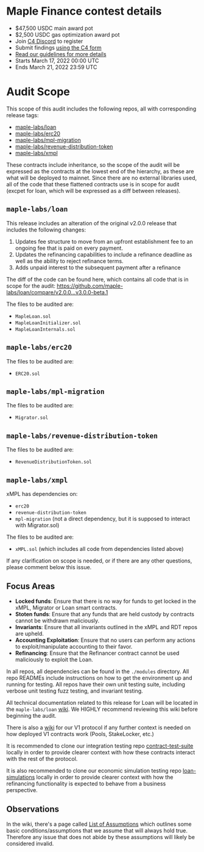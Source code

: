 # Maple Finance contest details
- $47,500 USDC main award pot
- $2,500 USDC gas optimization award pot
- Join [C4 Discord](https://discord.gg/code4rena) to register
- Submit findings [using the C4 form](https://code4rena.com/contests/2022-03-maple-finance-contest/submit)
- [Read our guidelines for more details](https://docs.code4rena.com/roles/wardens)
- Starts March 17, 2022 00:00 UTC
- Ends March 21, 2022 23:59 UTC

# Audit Scope

This scope of this audit includes the following repos, all with corresponding release tags:

- [maple-labs/loan](https://github.com/maple-labs/loan/releases/tag/v3.0.0-beta.1)
- [maple-labs/erc20](https://github.com/maple-labs/erc20/releases/tag/v1.0.0-beta.2)
- [maple-labs/mpl-migration](https://github.com/maple-labs/mpl-migration/releases/tag/v1.0.0-beta.1)
- [maple-labs/revenue-distribution-token](https://github.com/maple-labs/revenue-distribution-token/releases/tag/v1.0.0-beta.1)
- [maple-labs/xmpl](https://github.com/maple-labs/xmpl/releases/tag/v1.0.0-beta.1)

These contracts include inheritance, so the scope of the audit will be expressed as the contracts at the lowest end of the hierarchy, as these are what will be deployed to mainnet. Since there are no external libraries used, all of the code that these flattened contracts use is in scope for audit (excpet for loan, which will be expressed as a diff between releases).

## `maple-labs/loan`
This release includes an alteration of the original v2.0.0 release that includes the following changes:
1. Updates fee structure to move from an upfront establishment fee to an ongoing fee that is paid on every payment.
2. Updates the refinancing capabilities to include a refinance deadline as well as the ability to reject refinance terms.
3. Adds unpaid interest to the subsequent payment after a refinance

The diff of the code can be found here, which contains all code that is in scope for the audit: https://github.com/maple-labs/loan/compare/v2.0.0...v3.0.0-beta.1

The files to be audited are:
- `MapleLoan.sol`
- `MapleLoanInitializer.sol`
- `MapleLoanInternals.sol`

## `maple-labs/erc20`
The files to be audited are:
- `ERC20.sol`

## `maple-labs/mpl-migration`
The files to be audited are:
- `Migrator.sol`

## `maple-labs/revenue-distribution-token`
The files to be audited are:
- `RevenueDistributionToken.sol`

## `maple-labs/xmpl`
xMPL has dependencies on:
- `erc20`
- `revenue-distribution-token`
- `mpl-migration` (not a direct dependency, but it is supposed to interact with Migrator.sol)

The files to be audited are:
- `xMPL.sol` (which includes all code from dependencies listed above)

If any clarification on scope is needed, or if there are any other questions, please comment below this issue.

## Focus Areas
- **Locked funds**: Ensure that there is no way for funds to get locked in the xMPL, Migrator or Loan smart contracts.
- **Stoten funds**: Ensure that any funds that are held custody by contracts cannot be withdrawn maliciously.
- **Invariants**: Ensure that all invariants outlined in the xMPL and RDT repos are upheld.
- **Accounting Exploitation**: Ensure that no users can perform any actions to exploit/manipulate accounting to their favor.
- **Refinancing**: Ensure that the Refinancer contract cannot be used maliciously to exploit the Loan.

In all repos, all dependencies can be found in the `./modules` directory. All repo READMEs include instructions on how to get the environment up and running for testing. All repos have their own unit testing suite, including verbose unit testing fuzz testing, and invariant testing.

All technical documentation related to this release for Loan will be located in the `maple-labs/loan` [wiki](https://github.com/maple-labs/loan/wiki). We HIGHLY recommend reviewing this wiki before beginning the audit.

There is also a [wiki](https://github.com/maple-labs/maple-core/wiki) for our V1 protocol if any further context is needed on how deployed V1 contracts work (Pools, StakeLocker, etc.)

It is recommended to clone our integration testing repo [contract-test-suite](https://github.com/maple-labs/contract-test-suite) locally in order to provide clearer context with how these contracts interact with the rest of the protocol.

It is also recommended to clone our economic simulation testing repo [loan-simulations](https://github.com/maple-labs/loan-simulations) locally in order to provide clearer context with how the refinancing functionality is expected to behave from a business perspective.

## Observations

In the wiki, there's a page called [List of Assumptions](https://github.com/maple-labs/loan/wiki/List-of-Assumptions) which outlines some basic conditions/assumptions that we assume that will always hold true. Therefore any issue that does not abide by these assumptions will likely be considered invalid.
